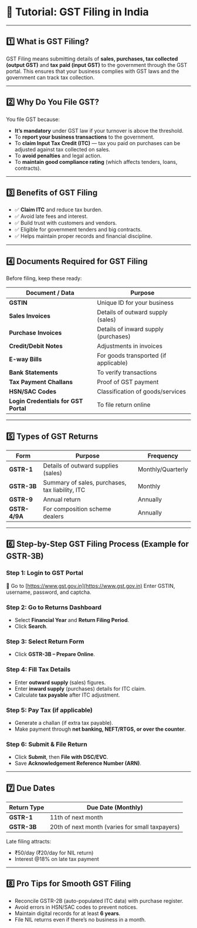 # 📘 **Tutorial: GST Filing in India**

---

## 1️⃣ **What is GST Filing?**

GST Filing means submitting details of **sales, purchases, tax collected (output GST)** and **tax paid (input GST)** to the government through the GST portal.
This ensures that your business complies with GST laws and the government can track tax collection.

---

## 2️⃣ **Why Do You File GST?**

You file GST because:

* **It’s mandatory** under GST law if your turnover is above the threshold.
* To **report your business transactions** to the government.
* To **claim Input Tax Credit (ITC)** — tax you paid on purchases can be adjusted against tax collected on sales.
* To **avoid penalties** and legal action.
* To **maintain good compliance rating** (which affects tenders, loans, contracts).

---

## 3️⃣ **Benefits of GST Filing**

* ✅ **Claim ITC** and reduce tax burden.
* ✅ Avoid late fees and interest.
* ✅ Build trust with customers and vendors.
* ✅ Eligible for government tenders and big contracts.
* ✅ Helps maintain proper records and financial discipline.

---

## 4️⃣ **Documents Required for GST Filing**

Before filing, keep these ready:

| Document / Data                      | Purpose                               |
| ------------------------------------ | ------------------------------------- |
| **GSTIN**                            | Unique ID for your business           |
| **Sales Invoices**                   | Details of outward supply (sales)     |
| **Purchase Invoices**                | Details of inward supply (purchases)  |
| **Credit/Debit Notes**               | Adjustments in invoices               |
| **E-way Bills**                      | For goods transported (if applicable) |
| **Bank Statements**                  | To verify transactions                |
| **Tax Payment Challans**             | Proof of GST payment                  |
| **HSN/SAC Codes**                    | Classification of goods/services      |
| **Login Credentials for GST Portal** | To file return online                 |

---

## 5️⃣ **Types of GST Returns**

| Form          | Purpose                                         | Frequency         |
| ------------- | ----------------------------------------------- | ----------------- |
| **GSTR-1**    | Details of outward supplies (sales)             | Monthly/Quarterly |
| **GSTR-3B**   | Summary of sales, purchases, tax liability, ITC | Monthly           |
| **GSTR-9**    | Annual return                                   | Annually          |
| **GSTR-4/9A** | For composition scheme dealers                  | Annually          |

---

## 6️⃣ **Step-by-Step GST Filing Process (Example for GSTR-3B)**

### **Step 1:** Login to GST Portal

🔗 Go to [https://www.gst.gov.in](https://www.gst.gov.in)
Enter GSTIN, username, password, and captcha.

### **Step 2:** Go to Returns Dashboard

* Select **Financial Year** and **Return Filing Period**.
* Click **Search**.

### **Step 3:** Select Return Form

* Click **GSTR-3B – Prepare Online**.

### **Step 4:** Fill Tax Details

* Enter **outward supply** (sales) figures.
* Enter **inward supply** (purchases) details for ITC claim.
* Calculate **tax payable** after ITC adjustment.

### **Step 5:** Pay Tax (if applicable)

* Generate a challan (if extra tax payable).
* Make payment through **net banking, NEFT/RTGS, or over the counter**.

### **Step 6:** Submit & File Return

* Click **Submit**, then **File with DSC/EVC**.
* Save **Acknowledgement Reference Number (ARN)**.

---

## 7️⃣ **Due Dates**

| Return Type | Due Date (Monthly)                              |
| ----------- | ----------------------------------------------- |
| **GSTR-1**  | 11th of next month                              |
| **GSTR-3B** | 20th of next month (varies for small taxpayers) |

Late filing attracts:

* ₹50/day (₹20/day for NIL return)
* Interest @18% on late tax payment

---

## 8️⃣ **Pro Tips for Smooth GST Filing**

* Reconcile GSTR-2B (auto-populated ITC data) with purchase register.
* Avoid errors in HSN/SAC codes to prevent notices.
* Maintain digital records for at least **6 years**.
* File NIL returns even if there’s no business in a month.
